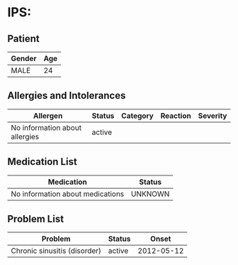 # IPS:

## Patient

|Gender|Age|
|---|---|
|MALE|24|

## Allergies and Intolerances

|Allergen|Status|Category|Reaction|Severity|
|---|---|---|---|---|
|No information about allergies|active||||

## Medication List

|Medication|Status|
|---|---|
|No information about medications|UNKNOWN|

## Problem List

|Problem|Status|Onset|
|---|---|---|
|Chronic sinusitis (disorder)|active|2012-05-12|
